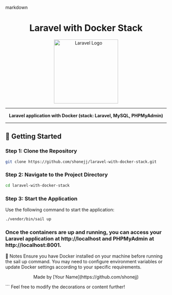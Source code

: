 

markdown
<h1 align="center">Laravel with Docker Stack</h1>
<p align="center">
    <img src="https://laravel.com/assets/img/components/logo-laravel.svg" alt="Laravel Logo" width="200">
</p>

---

<p align="center">
    <strong>Laravel application with Docker (stack: Laravel, MySQL, PHPMyAdmin)</strong>
</p>

---

## 🚀 Getting Started

### Step 1: Clone the Repository

```bash
git clone https://github.com/shonejj/laravel-with-docker-stack.git
```

### Step 2: Navigate to the Project Directory
```bash
cd laravel-with-docker-stack
```

### Step 3: Start the Application
Use the following command to start the application:

```bash
./vendor/bin/sail up
```

### Once the containers are up and running, you can access your Laravel application at http://localhost and PHPMyAdmin at http://localhost:8001.

📝 Notes
Ensure you have Docker installed on your machine before running the sail up command.
You may need to configure environment variables or update Docker settings according to your specific requirements.
<p align="center">
    Made by [Your Name](https://github.com/shonejj)
</p>
```
Feel free to modify the decorations or content further!